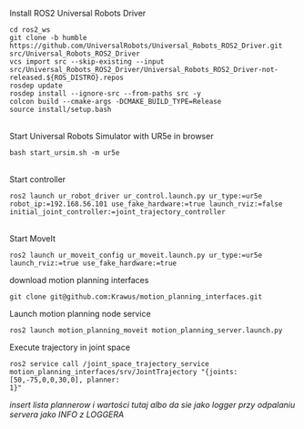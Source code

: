 Install ROS2 Universal Robots Driver
```
cd ros2_ws
git clone -b humble https://github.com/UniversalRobots/Universal_Robots_ROS2_Driver.git src/Universal_Robots_ROS2_Driver
vcs import src --skip-existing --input src/Universal_Robots_ROS2_Driver/Universal_Robots_ROS2_Driver-not-released.${ROS_DISTRO}.repos
rosdep update
rosdep install --ignore-src --from-paths src -y
colcon build --cmake-args -DCMAKE_BUILD_TYPE=Release
source install/setup.bash
```
\
Start Universal Robots Simulator with UR5e in browser
```
bash start_ursim.sh -m ur5e
```
\
Start controller
```
ros2 launch ur_robot_driver ur_control.launch.py ur_type:=ur5e robot_ip:=192.168.56.101 use_fake_hardware:=true launch_rviz:=false initial_joint_controller:=joint_trajectory_controller
```
\
Start MoveIt
```
ros2 launch ur_moveit_config ur_moveit.launch.py ur_type:=ur5e launch_rviz:=true use_fake_hardware:=true
```


download motion planning interfaces
```
git clone git@github.com:Krawus/motion_planning_interfaces.git
```

Launch motion planning node service
```
ros2 launch motion_planning_moveit motion_planning_server.launch.py 
```
Execute trajectory in joint space
```
ros2 service call /joint_space_trajectory_service motion_planning_interfaces/srv/JointTrajectory "{joints: [50,-75,0,0,30,0], planner: 
1}"
```

*insert lista plannerow i wartości tutaj albo da sie jako logger przy odpalaniu servera jako INFO z LOGGERA*